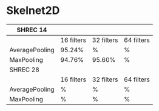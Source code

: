 # Skelnet2D
 
| SHREC 14       |            |            |            |
|----------------|------------|------------|------------|
|                | 16 filters | 32 filters | 64 filters |
| AveragePooling | 95.24%          | %          | %          |
| MaxPooling     | 94.76%     | 95.60%     | %          |
| SHREC 28       |            |            |            |
|                | 16 filters | 32 filters | 64 filters |
| AveragePooling | %          | %          | %          |
| MaxPooling     | %          | %          | %          |